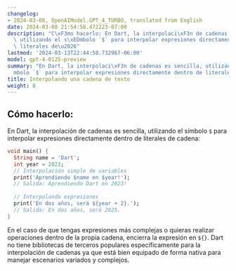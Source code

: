 ```yaml
---
changelog:
- 2024-03-08, OpenAIModel.GPT_4_TURBO, translated from English
date: 2024-03-08 21:54:58.472223-07:00
description: "C\xF3mo hacerlo: En Dart, la interpolaci\xF3n de cadenas es sencilla,\
  \ utilizando el s\xEDmbolo `$` para interpolar expresiones directamente dentro de\
  \ literales de\u2026"
lastmod: '2024-03-13T22:44:58.732967-06:00'
model: gpt-4-0125-preview
summary: "En Dart, la interpolaci\xF3n de cadenas es sencilla, utilizando el s\xED\
  mbolo `$` para interpolar expresiones directamente dentro de literales de cadena."
title: Interpolando una cadena de texto
weight: 8
---
```


## Cómo hacerlo:
En Dart, la interpolación de cadenas es sencilla, utilizando el símbolo `$` para interpolar expresiones directamente dentro de literales de cadena:

```dart
void main() {
  String name = 'Dart';
  int year = 2023;
  // Interpolación simple de variables
  print('Aprendiendo $name en $year!');
  // Salida: Aprendiendo Dart en 2023!
  
  // Interpolando expresiones
  print('En dos años, será ${year + 2}.');
  // Salida: En dos años, será 2025.
}
```

En el caso de que tengas expresiones más complejas o quieras realizar operaciones dentro de la propia cadena, encierra la expresión en `${}`. Dart no tiene bibliotecas de terceros populares específicamente para la interpolación de cadenas ya que está bien equipado de forma nativa para manejar escenarios variados y complejos.

